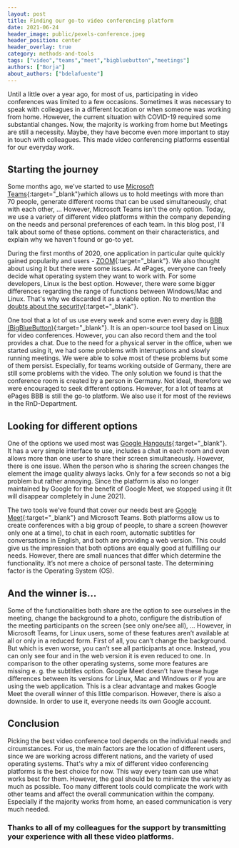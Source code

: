 ```yaml
---
layout: post
title: Finding our go-to video conferencing platform 
date: 2021-06-24
header_image: public/pexels-conference.jpeg
header_position: center
header_overlay: true
category: methods-and-tools
tags: ["video","teams","meet","bigbluebutton","meetings"]
authors: ["Borja"]
about_authors: ["bdelafuente"]
---
```


Until a little over a year ago, for most of us, participating in video conferences was limited to a few occasions.
Sometimes it was necessary to speak with colleagues in a different location or when someone was working from home.
However, the current situation with COVID-19 required some substantial changes. 
Now, the majority is working from home but Meetings are still a necessity.
Maybe, they have become even more important to stay in touch with colleagues. 
This made video conferencing platforms essential for our everyday work.

## Starting the journey

Some months ago, we've started to use [Microsoft Teams](https://www.microsoft.com/de-de/microsoft-teams/group-chat-software){:target="_blank"}which allows us to hold meetings with more than 70 people, generate different rooms that can be used simultaneously, chat with each other, … 
However, Microsoft Teams isn't the only option. 
Today, we use a variety of different video platforms within the company depending on the needs and personal preferences of each team.
In this blog post, I'll talk about some of these options. comment on their characteristics, and explain why we haven't found or go-to yet.

During the first months of 2020, one application in particular quite quickly gained popularity and users - [ZOOM](https://zoom.us/){:target="_blank"}.
We also thought about using it but there were some issues. 
At ePages, everyone can freely decide what operating system they want to work with.
For some developers, Linux is the best option.
However, there were some bigger differences regarding the range of functions between Windows/Mac and Linux.
That's why we discarded it as a viable option. 
No to mention the [doubts about the security](https://www.youtube.com/watch?v=K7hIrw1BUck){:target="_blank"}. 

One tool that a lot of us use every week and some even every day is [BBB (BigBlueButton)](https://bigbluebutton.org/){:target="_blank"}.
It is an open-source tool based on Linux for video conferences.
However, you can also record them and the tool provides a chat.
Due to the need for a physical server in the office, when we started using it, we had some problems with interruptions and slowly running meetings. 
We were able to solve most of these problems but some of them persist.
Especially, for teams working outside of Germany, there are still some problems with the video.
The only solution we found is that the conference room is created by a person in Germany.
Not ideal, therefore we were encouraged to seek different options.
However, for a lot of teams at ePages BBB is still the go-to platform.
We also use it for most of the reviews in the RnD-Department.

## Looking for different options

One of the options we used most was [Google Hangouts](https://hangouts.google.com/){:target="_blank"}.
It has a very simple interface to use, includes a chat in each room and even allows more than one user to share their screen simultaneously.
However, there is one issue.
When the person who is sharing the screen changes the element the image quality always lacks. 
Only for a few seconds so not a big problem but rather annoying.
Since the platform is also no longer maintained by Google for the benefit of Google Meet, we stopped using it (It will disappear completely in June 2021).

The two tools we’ve found that cover our needs best are [Google Meet](https://apps.google.com/meet/){:target="_blank"} and Microsoft Teams.
Both platforms allow us to create conferences with a big group of people, to share a screen (however only one at a time), to chat in each room, automatic subtitles for conversations in English, and both are providing a web version.
This could give us the impression that both options are equally good at fulfilling our needs.
However, there are small nuances that differ which determine the functionality.
It’s not mere a choice of personal taste. 
The determining factor is the Operating System (OS).

## And the winner is…

Some of the functionalities both share are the option to see ourselves in the meeting, change the background to a photo, configure the distribution of the meeting participants on the screen (see only one/see all), ...
However, in Microsoft Teams, for Linux users, some of these features aren’t available at all or only in a reduced form. 
First of all, you can’t change the background. 
But which is even worse, you can’t see all participants at once.
Instead, you can only see four and in the web version it is even reduced to one.
In comparison to the other operating systems, some more features are missing e. g. the subtitles option.
Google Meet doesn’t have these huge differences between its versions for Linux, Mac and Windows or if you are using the web application.
This is a clear advantage and makes Google Meet the overall winner of this little comparison.
However, there is also a downside. 
In order to use it, everyone needs its own Google account.

## Conclusion

Picking the best video conference tool depends on the individual needs and circumstances.
For us, the main factors are the location of different users, since we are working across different nations, and the variety of used operating systems. 
That's why a mix of different video conferencing platforms is the best choice for now.
This way every team can use what works best for them. 
However, the goal should be to minimize the variety as much as possible. 
Too many different tools could complicate the work with other teams and affect the overall communication within the company.
Especially if the majority works from home, an eased communication is very much needed.

### Thanks to all of my colleagues for the support by transmitting your experience with all these video platforms.

